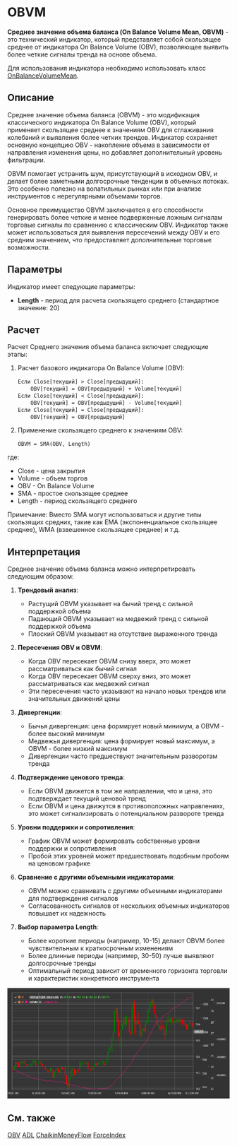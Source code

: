 # OBVM

**Среднее значение объема баланса (On Balance Volume Mean, OBVM)** - это технический индикатор, который представляет собой скользящее среднее от индикатора On Balance Volume (OBV), позволяющее выявить более четкие сигналы тренда на основе объема.

Для использования индикатора необходимо использовать класс [OnBalanceVolumeMean](xref:StockSharp.Algo.Indicators.OnBalanceVolumeMean).

## Описание

Среднее значение объема баланса (OBVM) - это модификация классического индикатора On Balance Volume (OBV), который применяет скользящее среднее к значениям OBV для сглаживания колебаний и выявления более четких трендов. Индикатор сохраняет основную концепцию OBV - накопление объема в зависимости от направления изменения цены, но добавляет дополнительный уровень фильтрации.

OBVM помогает устранить шум, присутствующий в исходном OBV, и делает более заметными долгосрочные тенденции в объемных потоках. Это особенно полезно на волатильных рынках или при анализе инструментов с нерегулярными объемами торгов.

Основное преимущество OBVM заключается в его способности генерировать более четкие и менее подверженные ложным сигналам торговые сигналы по сравнению с классическим OBV. Индикатор также может использоваться для выявления пересечений между OBV и его средним значением, что предоставляет дополнительные торговые возможности.

## Параметры

Индикатор имеет следующие параметры:
- **Length** - период для расчета скользящего среднего (стандартное значение: 20)

## Расчет

Расчет Среднего значения объема баланса включает следующие этапы:

1. Расчет базового индикатора On Balance Volume (OBV):
   ```
   Если Close[текущий] > Close[предыдущий]:
       OBV[текущий] = OBV[предыдущий] + Volume[текущий]
   Если Close[текущий] < Close[предыдущий]:
       OBV[текущий] = OBV[предыдущий] - Volume[текущий]
   Если Close[текущий] = Close[предыдущий]:
       OBV[текущий] = OBV[предыдущий]
   ```

2. Применение скользящего среднего к значениям OBV:
   ```
   OBVM = SMA(OBV, Length)
   ```

где:
- Close - цена закрытия
- Volume - объем торгов
- OBV - On Balance Volume
- SMA - простое скользящее среднее
- Length - период скользящего среднего

Примечание: Вместо SMA могут использоваться и другие типы скользящих средних, такие как EMA (экспоненциальное скользящее среднее), WMA (взвешенное скользящее среднее) и т.д.

## Интерпретация

Среднее значение объема баланса можно интерпретировать следующим образом:

1. **Трендовый анализ**:
   - Растущий OBVM указывает на бычий тренд с сильной поддержкой объема
   - Падающий OBVM указывает на медвежий тренд с сильной поддержкой объема
   - Плоский OBVM указывает на отсутствие выраженного тренда

2. **Пересечения OBV и OBVM**:
   - Когда OBV пересекает OBVM снизу вверх, это может рассматриваться как бычий сигнал
   - Когда OBV пересекает OBVM сверху вниз, это может рассматриваться как медвежий сигнал
   - Эти пересечения часто указывают на начало новых трендов или значительных движений цены

3. **Дивергенции**:
   - Бычья дивергенция: цена формирует новый минимум, а OBVM - более высокий минимум
   - Медвежья дивергенция: цена формирует новый максимум, а OBVM - более низкий максимум
   - Дивергенции часто предшествуют значительным разворотам тренда

4. **Подтверждение ценового тренда**:
   - Если OBVM движется в том же направлении, что и цена, это подтверждает текущий ценовой тренд
   - Если OBVM и цена движутся в противоположных направлениях, это может сигнализировать о потенциальном развороте тренда

5. **Уровни поддержки и сопротивления**:
   - График OBVM может формировать собственные уровни поддержки и сопротивления
   - Пробой этих уровней может предшествовать подобным пробоям на ценовом графике

6. **Сравнение с другими объемными индикаторами**:
   - OBVM можно сравнивать с другими объемными индикаторами для подтверждения сигналов
   - Согласованность сигналов от нескольких объемных индикаторов повышает их надежность

7. **Выбор параметра Length**:
   - Более короткие периоды (например, 10-15) делают OBVM более чувствительным к краткосрочным изменениям
   - Более длинные периоды (например, 30-50) лучше выявляют долгосрочные тренды
   - Оптимальный период зависит от временного горизонта торговли и характеристик конкретного инструмента

![indicator_on_balance_volume_mean](../../../../images/indicator_on_balance_volume_mean.png)

## См. также

[OBV](on_balance_volume.md)
[ADL](accumulation_distribution_line.md)
[ChaikinMoneyFlow](chaikin_money_flow.md)
[ForceIndex](force_index.md)